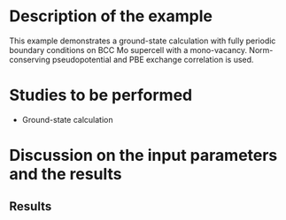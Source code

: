 Description of the example
==========================
This example demonstrates a ground-state calculation with fully periodic boundary conditions on BCC Mo supercell with a mono-vacancy. Norm-conserving pseudopotential and PBE exchange correlation is used.

Studies to be performed
=======================
* Ground-state calculation


Discussion on the input parameters and the results
===================================================

Results
-------

